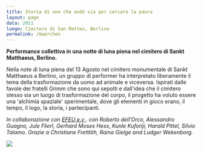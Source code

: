 ```yaml
---
title: Storia di uno che andò via per cercare la paura 
layout: page
data: 2011
luogo: Cimitero di San Matteo, Berlino
permalink: /maerchen
---
```

**Performance collettiva in una notte di luna piena nel cimitero di Sankt Matthaeus, Berlino.**

Nella note di luna piena del 13 Agosto nel cimitero monumentale di Sankt Matthaeus a Berlino, un gruppo di performer ha interpretato liberamente il tema della trasformazione da uomo ad animale e viceversa. Ispirati dalle favole dei fratelli Grimm che sono qui sepolti e dall'idea che il cimitero stesso sia un luogo di trasformazione del corpo, il progetto ha voluto essere una 'alchimia spaziale' sperimentale, dove gli elementi in gioco erano, il tempo, il logo, la storia, i partecipanti.

*In collaborazione con [ EFEU e.v ](http://www.efeu-ev.de/).
con Roberto dell’Orco, Alessandro Guagno, Jule Flierl, Gerhard Moses Hess, Kunle Kuforiji, Harald Pittel, Silvio Talamo.
Grazie a Christiane Frettlöh, Raina Gielge and Ludger Wekenborg.*

<a href="/assets/images/maerchen/05-maerchen_von_einem.jpg">
<a href="/assets/images/maerchen/04-maerchen_von_einem.jpg">
<a href="/assets/images/maerchen/03-maerchen_von_einem.jpg">
<a href="/assets/images/maerchen/02-maerchen_von_einem.jpg">
<a href="/assets/images/maerchen/01-maerchen_von_einem.jpg">
<img src="/assets/images/maerchen/01-maerchen_von_einem.jpg"></a>

